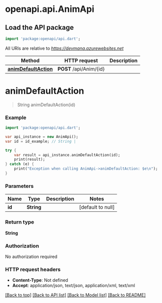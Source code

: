 # openapi.api.AnimApi

## Load the API package
```dart
import 'package:openapi/api.dart';
```

All URIs are relative to *https://devmana.azurewebsites.net*

Method | HTTP request | Description
------------- | ------------- | -------------
[**animDefaultAction**](AnimApi.md#animDefaultAction) | **POST** /api/Anim/{id} | 


# **animDefaultAction**
> String animDefaultAction(id)



### Example 
```dart
import 'package:openapi/api.dart';

var api_instance = new AnimApi();
var id = id_example; // String | 

try { 
    var result = api_instance.animDefaultAction(id);
    print(result);
} catch (e) {
    print("Exception when calling AnimApi->animDefaultAction: $e\n");
}
```

### Parameters

Name | Type | Description  | Notes
------------- | ------------- | ------------- | -------------
 **id** | **String**|  | [default to null]

### Return type

**String**

### Authorization

No authorization required

### HTTP request headers

 - **Content-Type**: Not defined
 - **Accept**: application/json, text/json, application/xml, text/xml

[[Back to top]](#) [[Back to API list]](../README.md#documentation-for-api-endpoints) [[Back to Model list]](../README.md#documentation-for-models) [[Back to README]](../README.md)

